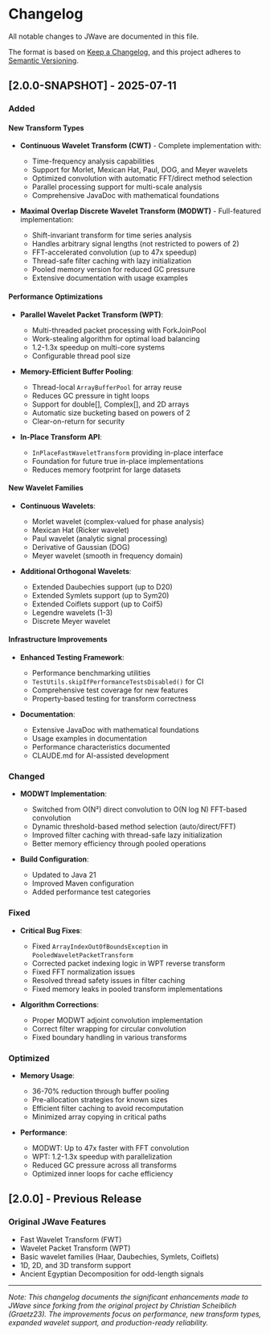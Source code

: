 # Changelog

All notable changes to JWave are documented in this file.

The format is based on [Keep a Changelog](https://keepachangelog.com/en/1.0.0/),
and this project adheres to [Semantic Versioning](https://semver.org/spec/v2.0.0.html).

## [2.0.0-SNAPSHOT] - 2025-07-11

### Added

#### New Transform Types
- **Continuous Wavelet Transform (CWT)** - Complete implementation with:
  - Time-frequency analysis capabilities
  - Support for Morlet, Mexican Hat, Paul, DOG, and Meyer wavelets
  - Optimized convolution with automatic FFT/direct method selection
  - Parallel processing support for multi-scale analysis
  - Comprehensive JavaDoc with mathematical foundations

- **Maximal Overlap Discrete Wavelet Transform (MODWT)** - Full-featured implementation:
  - Shift-invariant transform for time series analysis
  - Handles arbitrary signal lengths (not restricted to powers of 2)
  - FFT-accelerated convolution (up to 47x speedup)
  - Thread-safe filter caching with lazy initialization
  - Pooled memory version for reduced GC pressure
  - Extensive documentation with usage examples

#### Performance Optimizations
- **Parallel Wavelet Packet Transform (WPT)**:
  - Multi-threaded packet processing with ForkJoinPool
  - Work-stealing algorithm for optimal load balancing
  - 1.2-1.3x speedup on multi-core systems
  - Configurable thread pool size

- **Memory-Efficient Buffer Pooling**:
  - Thread-local `ArrayBufferPool` for array reuse
  - Reduces GC pressure in tight loops
  - Support for double[], Complex[], and 2D arrays
  - Automatic size bucketing based on powers of 2
  - Clear-on-return for security

- **In-Place Transform API**:
  - `InPlaceFastWaveletTransform` providing in-place interface
  - Foundation for future true in-place implementations
  - Reduces memory footprint for large datasets

#### New Wavelet Families
- **Continuous Wavelets**:
  - Morlet wavelet (complex-valued for phase analysis)
  - Mexican Hat (Ricker wavelet)
  - Paul wavelet (analytic signal processing)
  - Derivative of Gaussian (DOG)
  - Meyer wavelet (smooth in frequency domain)

- **Additional Orthogonal Wavelets**:
  - Extended Daubechies support (up to D20)
  - Extended Symlets support (up to Sym20)
  - Extended Coiflets support (up to Coif5)
  - Legendre wavelets (1-3)
  - Discrete Meyer wavelet

#### Infrastructure Improvements
- **Enhanced Testing Framework**:
  - Performance benchmarking utilities
  - `TestUtils.skipIfPerformanceTestsDisabled()` for CI
  - Comprehensive test coverage for new features
  - Property-based testing for transform correctness

- **Documentation**:
  - Extensive JavaDoc with mathematical foundations
  - Usage examples in documentation
  - Performance characteristics documented
  - CLAUDE.md for AI-assisted development

### Changed

- **MODWT Implementation**:
  - Switched from O(N²) direct convolution to O(N log N) FFT-based convolution
  - Dynamic threshold-based method selection (auto/direct/FFT)
  - Improved filter caching with thread-safe lazy initialization
  - Better memory efficiency through pooled operations

- **Build Configuration**:
  - Updated to Java 21
  - Improved Maven configuration
  - Added performance test categories

### Fixed

- **Critical Bug Fixes**:
  - Fixed `ArrayIndexOutOfBoundsException` in `PooledWaveletPacketTransform`
  - Corrected packet indexing logic in WPT reverse transform
  - Fixed FFT normalization issues
  - Resolved thread safety issues in filter caching
  - Fixed memory leaks in pooled transform implementations

- **Algorithm Corrections**:
  - Proper MODWT adjoint convolution implementation
  - Correct filter wrapping for circular convolution
  - Fixed boundary handling in various transforms

### Optimized

- **Memory Usage**:
  - 36-70% reduction through buffer pooling
  - Pre-allocation strategies for known sizes
  - Efficient filter caching to avoid recomputation
  - Minimized array copying in critical paths

- **Performance**:
  - MODWT: Up to 47x faster with FFT convolution
  - WPT: 1.2-1.3x speedup with parallelization
  - Reduced GC pressure across all transforms
  - Optimized inner loops for cache efficiency

## [2.0.0] - Previous Release

### Original JWave Features
- Fast Wavelet Transform (FWT)
- Wavelet Packet Transform (WPT)
- Basic wavelet families (Haar, Daubechies, Symlets, Coiflets)
- 1D, 2D, and 3D transform support
- Ancient Egyptian Decomposition for odd-length signals

---

*Note: This changelog documents the significant enhancements made to JWave since forking from the original project by Christian Scheiblich (Graetz23). The improvements focus on performance, new transform types, expanded wavelet support, and production-ready reliability.*